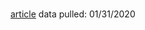 #  
[article](https://www.economist.com/graphic-detail/2019/08/29/socially-liberal-companies-really-do-contribute-more-to-democrats)
data pulled: 01/31/2020


